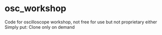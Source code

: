 # osc_workshop
Code for oscilloscope workshop, not free for use but not proprietary either
Simply put: Clone only on demand
